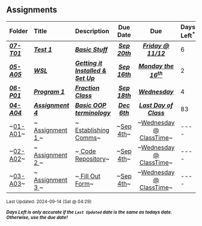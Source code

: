 ## Assignments

| Folder | Title | Description | Due Date | Due | Days Left<sup>*</sup> |
|:------|:------|:------|:-----:|:-----:|-----|
| ***<a href="https://github.com/rugbyprof/2143-Object-Oriented-Programming/tree/master/Assignments/07-T01">07-T01</a>*** | ***<a href="https://github.com/rugbyprof/2143-Object-Oriented-Programming/tree/master/Assignments/07-T01"> Test 1 </a>*** | ***<a href="https://github.com/rugbyprof/2143-Object-Oriented-Programming/tree/master/Assignments/07-T01"> Basic Stuff</a>*** | ***<a href="https://github.com/rugbyprof/2143-Object-Oriented-Programming/tree/master/Assignments/07-T01">Sep 20th</a>*** | ***<a href="https://github.com/rugbyprof/2143-Object-Oriented-Programming/tree/master/Assignments/07-T01">Friday @ 11/12</a>*** | 6 |
| ***<a href="https://github.com/rugbyprof/2143-Object-Oriented-Programming/tree/master/Assignments/05-A05">05-A05</a>*** | ***<a href="https://github.com/rugbyprof/2143-Object-Oriented-Programming/tree/master/Assignments/05-A05"> WSL </a>*** | ***<a href="https://github.com/rugbyprof/2143-Object-Oriented-Programming/tree/master/Assignments/05-A05"> Getting it Installed & Set Up</a>*** | ***<a href="https://github.com/rugbyprof/2143-Object-Oriented-Programming/tree/master/Assignments/05-A05">Sep 16th</a>*** | ***<a href="https://github.com/rugbyprof/2143-Object-Oriented-Programming/tree/master/Assignments/05-A05">Monday the 16<sup>th</sup></a>*** | 2 |
| ***<a href="https://github.com/rugbyprof/2143-Object-Oriented-Programming/tree/master/Assignments/06-P01">06-P01</a>*** | ***<a href="https://github.com/rugbyprof/2143-Object-Oriented-Programming/tree/master/Assignments/06-P01"> Program 1 </a>*** | ***<a href="https://github.com/rugbyprof/2143-Object-Oriented-Programming/tree/master/Assignments/06-P01"> Fraction Class</a>*** | ***<a href="https://github.com/rugbyprof/2143-Object-Oriented-Programming/tree/master/Assignments/06-P01">Sep 18th</a>*** | ***<a href="https://github.com/rugbyprof/2143-Object-Oriented-Programming/tree/master/Assignments/06-P01">Wednesday</a>*** | 4 |
| ***<a href="https://github.com/rugbyprof/2143-Object-Oriented-Programming/tree/master/Assignments/04-A04">04-A04</a>*** | ***<a href="https://github.com/rugbyprof/2143-Object-Oriented-Programming/tree/master/Assignments/04-A04"> Assignment 4 </a>*** | ***<a href="https://github.com/rugbyprof/2143-Object-Oriented-Programming/tree/master/Assignments/04-A04"> Basic OOP terminology</a>*** | ***<a href="https://github.com/rugbyprof/2143-Object-Oriented-Programming/tree/master/Assignments/04-A04">Dec 6th</a>*** | ***<a href="https://github.com/rugbyprof/2143-Object-Oriented-Programming/tree/master/Assignments/04-A04">Last Day of Class</a>*** | 83 |
| ~<a href="https://github.com/rugbyprof/2143-Object-Oriented-Programming/tree/master/Assignments/01-A01">01-A01</a>~ | ~<a href="https://github.com/rugbyprof/2143-Object-Oriented-Programming/tree/master/Assignments/01-A01"> Assignment 1 </a>~ | ~<a href="https://github.com/rugbyprof/2143-Object-Oriented-Programming/tree/master/Assignments/01-A01"> Establishing Comms</a>~ | ~<a href="https://github.com/rugbyprof/2143-Object-Oriented-Programming/tree/master/Assignments/01-A01">Sep 4th</a>~ | ~<a href="https://github.com/rugbyprof/2143-Object-Oriented-Programming/tree/master/Assignments/01-A01">Wednesday @ ClassTime</a>~ | ---- |
| ~<a href="https://github.com/rugbyprof/2143-Object-Oriented-Programming/tree/master/Assignments/02-A02">02-A02</a>~ | ~<a href="https://github.com/rugbyprof/2143-Object-Oriented-Programming/tree/master/Assignments/02-A02"> Assignment 2 </a>~ | ~<a href="https://github.com/rugbyprof/2143-Object-Oriented-Programming/tree/master/Assignments/02-A02"> Code Repository</a>~ | ~<a href="https://github.com/rugbyprof/2143-Object-Oriented-Programming/tree/master/Assignments/02-A02">Sep 4th</a>~ | ~<a href="https://github.com/rugbyprof/2143-Object-Oriented-Programming/tree/master/Assignments/02-A02">Wednesday @ ClassTime</a>~ | ---- |
| ~<a href="https://github.com/rugbyprof/2143-Object-Oriented-Programming/tree/master/Assignments/03-A03">03-A03</a>~ | ~<a href="https://github.com/rugbyprof/2143-Object-Oriented-Programming/tree/master/Assignments/03-A03"> Assignment 3 </a>~ | ~<a href="https://github.com/rugbyprof/2143-Object-Oriented-Programming/tree/master/Assignments/03-A03"> Fill Out Form</a>~ | ~<a href="https://github.com/rugbyprof/2143-Object-Oriented-Programming/tree/master/Assignments/03-A03">Sep 4th</a>~ | ~<a href="https://github.com/rugbyprof/2143-Object-Oriented-Programming/tree/master/Assignments/03-A03">Wednesday @ ClassTime</a>~ | ---- |

<sup>Last Updated: 2024-09-14 (Sat @ 04:29)</sup> 

<sup>***Days Left is only accurate if the `Last Updated` date is the same as todays date. Otherwise, use the due date!***</sup> 